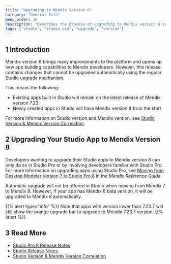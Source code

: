 ```yaml
---
title: "Upgrading to Mendix Version 8"
category: "General Info"
menu_order: 30
description: "Describes the process of upgrading to Mendix version 8 in Studio."
tags: ["studio", "studio pro", "upgrade", "version"]
---
```


## 1 Introduction 

Mendix version 8 brings many improvements to the platform and opens up new app building capabilities to Mendix developers. However, this release contains changes that cannot be upgraded automatically using the regular Studio upgrade mechanism. 

This means the following:

* Existing apps built in Studio will remain on the latest release of Mendix version 7.23 
* Newly created apps in Studio will have Mendix version 8 from the start

For more information on Studio version and Mendix version, see [Studio Version & Mendix Version Correlation](general-versions).

## 2 Upgrading Your Studio App to Mendix Version 8

Developers wanting to upgrade their Studio apps to Mendix version 8 can only do so in Studio Pro or by involving developers familiar with Studio Pro. For more information on upgrading apps using Studio Pro, see [Moving from Desktop Modeler Version 7 to Studio Pro 8](/refguide/moving-from-7-to-8) in  the *Mendix Reference Guide*.

Automatic upgrade will not be offered in Studio when moving from Mendix 7 to Mendix 8.  However, if your app has Mendix 8 beta version, it will be upgraded to Mendix 8 automatically.

{{% alert type="info" %}}
Note that apps with version lower than 7.23.7 will still show the orange upgrade bar to upgrade to Mendix 7.23.7 version.
{{% /alert %}}

## 3 Read More

* [Studio Pro 8 Release Notes](../../releasenotes/studio-pro/8)
* [Studio Release Notes](../../releasenotes/studio)
* [Studio Version & Mendix Version Correlation](general-versions)
